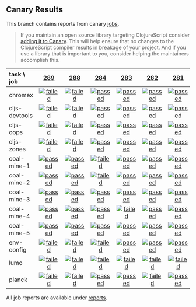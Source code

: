 ## Canary Results

This branch contains reports from canary [jobs](https://github.com/cljs-oss/canary/tree/jobs).

> If you maintain an open source library targeting ClojureScript consider [adding it to Canary](https://github.com/cljs-oss/canary/tree/master#how-to-participate). This will help ensure that no changes to the ClojureScript compiler results in breakage of your project. And if you use a library that is important to you, consider helping the maintainers accomplish this.

[//]: # (begin_overview_table)

| task \ job | <a href="reports/2018/03/03/job-000289-1.10.102-a0b9521" title="job #289 finished on 2018-03-03">289</a> | <a href="reports/2018/03/03/job-000288-1.10.102-a0b9521" title="job #288 finished on 2018-03-03">288</a> | <a href="reports/2018/03/02/job-000284-1.10.89-8738c90" title="job #284 finished on 2018-03-02">284</a> | <a href="reports/2018/03/01/job-000283-1.10.83-f18c318" title="job #283 finished on 2018-03-01">283</a> | <a href="reports/2018/02/28/job-000282-1.10.69-d1cf0a3" title="job #282 finished on 2018-02-28">282</a> | <a href="reports/2018/02/27/job-000281-1.10.65-8b21c5f" title="job #281 finished on 2018-02-27">281</a> | <a href="reports/2018/02/26/job-000280-1.10.45-ec0e4c4" title="job #280 finished on 2018-02-26">280</a> | <a href="reports/2018/02/25/job-000279-1.10.34-3f4084e" title="job #279 finished on 2018-02-25">279</a> | <a href="reports/2018/02/24/job-000278-1.10.29-2f9ff09" title="job #278 finished on 2018-02-24">278</a> | <a href="reports/2018/02/23/job-000277-1.10.10-08beee8" title="job #277 finished on 2018-02-23">277</a> |
| :--- | :---: | :---: | :---: | :---: | :---: | :---: | :---: | :---: | :---: | :---: |
| chromex | <a href="reports/2018/03/03/job-000289-1.10.102-a0b9521#-chromex"><img title="failed" src="http://box.binaryage.com/s-failed.svg"><a> | <a href="reports/2018/03/03/job-000288-1.10.102-a0b9521#-chromex"><img title="failed" src="http://box.binaryage.com/s-failed.svg"><a> | <a href="reports/2018/03/02/job-000284-1.10.89-8738c90#-chromex"><img title="passed" src="http://box.binaryage.com/s-passed.svg"><a> | <a href="reports/2018/03/01/job-000283-1.10.83-f18c318#-chromex"><img title="passed" src="http://box.binaryage.com/s-passed.svg"><a> | <a href="reports/2018/02/28/job-000282-1.10.69-d1cf0a3#-chromex"><img title="passed" src="http://box.binaryage.com/s-passed.svg"><a> | <a href="reports/2018/02/27/job-000281-1.10.65-8b21c5f#-chromex"><img title="passed" src="http://box.binaryage.com/s-passed.svg"><a> | <a href="reports/2018/02/26/job-000280-1.10.45-ec0e4c4#-chromex"><img title="passed" src="http://box.binaryage.com/s-passed.svg"><a> | <a href="reports/2018/02/25/job-000279-1.10.34-3f4084e#-chromex"><img title="passed" src="http://box.binaryage.com/s-passed.svg"><a> | <a href="reports/2018/02/24/job-000278-1.10.29-2f9ff09#-chromex"><img title="passed" src="http://box.binaryage.com/s-passed.svg"><a> | <a href="reports/2018/02/23/job-000277-1.10.10-08beee8#-chromex"><img title="passed" src="http://box.binaryage.com/s-passed.svg"><a> |
| cljs-devtools | <a href="reports/2018/03/03/job-000289-1.10.102-a0b9521#-cljs-devtools"><img title="failed" src="http://box.binaryage.com/s-failed.svg"><a> | <a href="reports/2018/03/03/job-000288-1.10.102-a0b9521#-cljs-devtools"><img title="failed" src="http://box.binaryage.com/s-failed.svg"><a> | <a href="reports/2018/03/02/job-000284-1.10.89-8738c90#-cljs-devtools"><img title="passed" src="http://box.binaryage.com/s-passed.svg"><a> | <a href="reports/2018/03/01/job-000283-1.10.83-f18c318#-cljs-devtools"><img title="passed" src="http://box.binaryage.com/s-passed.svg"><a> | <a href="reports/2018/02/28/job-000282-1.10.69-d1cf0a3#-cljs-devtools"><img title="passed" src="http://box.binaryage.com/s-passed.svg"><a> | <a href="reports/2018/02/27/job-000281-1.10.65-8b21c5f#-cljs-devtools"><img title="passed" src="http://box.binaryage.com/s-passed.svg"><a> | <a href="reports/2018/02/26/job-000280-1.10.45-ec0e4c4#-cljs-devtools"><img title="passed" src="http://box.binaryage.com/s-passed.svg"><a> | <a href="reports/2018/02/25/job-000279-1.10.34-3f4084e#-cljs-devtools"><img title="passed" src="http://box.binaryage.com/s-passed.svg"><a> | <a href="reports/2018/02/24/job-000278-1.10.29-2f9ff09#-cljs-devtools"><img title="passed" src="http://box.binaryage.com/s-passed.svg"><a> | <a href="reports/2018/02/23/job-000277-1.10.10-08beee8#-cljs-devtools"><img title="passed" src="http://box.binaryage.com/s-passed.svg"><a> |
| cljs-oops | <a href="reports/2018/03/03/job-000289-1.10.102-a0b9521#-cljs-oops"><img title="failed" src="http://box.binaryage.com/s-failed.svg"><a> | <a href="reports/2018/03/03/job-000288-1.10.102-a0b9521#-cljs-oops"><img title="failed" src="http://box.binaryage.com/s-failed.svg"><a> | <a href="reports/2018/03/02/job-000284-1.10.89-8738c90#-cljs-oops"><img title="passed" src="http://box.binaryage.com/s-passed.svg"><a> | <a href="reports/2018/03/01/job-000283-1.10.83-f18c318#-cljs-oops"><img title="passed" src="http://box.binaryage.com/s-passed.svg"><a> | <a href="reports/2018/02/28/job-000282-1.10.69-d1cf0a3#-cljs-oops"><img title="passed" src="http://box.binaryage.com/s-passed.svg"><a> | <a href="reports/2018/02/27/job-000281-1.10.65-8b21c5f#-cljs-oops"><img title="passed" src="http://box.binaryage.com/s-passed.svg"><a> | <a href="reports/2018/02/26/job-000280-1.10.45-ec0e4c4#-cljs-oops"><img title="passed" src="http://box.binaryage.com/s-passed.svg"><a> | <a href="reports/2018/02/25/job-000279-1.10.34-3f4084e#-cljs-oops"><img title="passed" src="http://box.binaryage.com/s-passed.svg"><a> | <a href="reports/2018/02/24/job-000278-1.10.29-2f9ff09#-cljs-oops"><img title="passed" src="http://box.binaryage.com/s-passed.svg"><a> | <a href="reports/2018/02/23/job-000277-1.10.10-08beee8#-cljs-oops"><img title="passed" src="http://box.binaryage.com/s-passed.svg"><a> |
| cljs-zones | <a href="reports/2018/03/03/job-000289-1.10.102-a0b9521#-cljs-zones"><img title="failed" src="http://box.binaryage.com/s-failed.svg"><a> | <a href="reports/2018/03/03/job-000288-1.10.102-a0b9521#-cljs-zones"><img title="failed" src="http://box.binaryage.com/s-failed.svg"><a> | <a href="reports/2018/03/02/job-000284-1.10.89-8738c90#-cljs-zones"><img title="passed" src="http://box.binaryage.com/s-passed.svg"><a> | <a href="reports/2018/03/01/job-000283-1.10.83-f18c318#-cljs-zones"><img title="passed" src="http://box.binaryage.com/s-passed.svg"><a> | <a href="reports/2018/02/28/job-000282-1.10.69-d1cf0a3#-cljs-zones"><img title="passed" src="http://box.binaryage.com/s-passed.svg"><a> | <a href="reports/2018/02/27/job-000281-1.10.65-8b21c5f#-cljs-zones"><img title="passed" src="http://box.binaryage.com/s-passed.svg"><a> | <a href="reports/2018/02/26/job-000280-1.10.45-ec0e4c4#-cljs-zones"><img title="passed" src="http://box.binaryage.com/s-passed.svg"><a> | <a href="reports/2018/02/25/job-000279-1.10.34-3f4084e#-cljs-zones"><img title="passed" src="http://box.binaryage.com/s-passed.svg"><a> | <a href="reports/2018/02/24/job-000278-1.10.29-2f9ff09#-cljs-zones"><img title="passed" src="http://box.binaryage.com/s-passed.svg"><a> | <a href="reports/2018/02/23/job-000277-1.10.10-08beee8#-cljs-zones"><img title="passed" src="http://box.binaryage.com/s-passed.svg"><a> |
| coal-mine-1 | <a href="reports/2018/03/03/job-000289-1.10.102-a0b9521#-coal-mine-1"><img title="passed" src="http://box.binaryage.com/s-passed.svg"><a> | <a href="reports/2018/03/03/job-000288-1.10.102-a0b9521#-coal-mine-1"><img title="passed" src="http://box.binaryage.com/s-passed.svg"><a> | <a href="reports/2018/03/02/job-000284-1.10.89-8738c90#-coal-mine-1"><img title="failed" src="http://box.binaryage.com/s-failed.svg"><a> | <a href="reports/2018/03/01/job-000283-1.10.83-f18c318#-coal-mine-1"><img title="passed" src="http://box.binaryage.com/s-passed.svg"><a> | <a href="reports/2018/02/28/job-000282-1.10.69-d1cf0a3#-coal-mine-1"><img title="passed" src="http://box.binaryage.com/s-passed.svg"><a> | <a href="reports/2018/02/27/job-000281-1.10.65-8b21c5f#-coal-mine-1"><img title="passed" src="http://box.binaryage.com/s-passed.svg"><a> | <a href="reports/2018/02/26/job-000280-1.10.45-ec0e4c4#-coal-mine-1"><img title="passed" src="http://box.binaryage.com/s-passed.svg"><a> | <a href="reports/2018/02/25/job-000279-1.10.34-3f4084e#-coal-mine-1"><img title="failed" src="http://box.binaryage.com/s-failed.svg"><a> | <a href="reports/2018/02/24/job-000278-1.10.29-2f9ff09#-coal-mine-1"><img title="passed" src="http://box.binaryage.com/s-passed.svg"><a> | <a href="reports/2018/02/23/job-000277-1.10.10-08beee8#-coal-mine-1"><img title="passed" src="http://box.binaryage.com/s-passed.svg"><a> |
| coal-mine-2 | <a href="reports/2018/03/03/job-000289-1.10.102-a0b9521#-coal-mine-2"><img title="passed" src="http://box.binaryage.com/s-passed.svg"><a> | <a href="reports/2018/03/03/job-000288-1.10.102-a0b9521#-coal-mine-2"><img title="passed" src="http://box.binaryage.com/s-passed.svg"><a> | <a href="reports/2018/03/02/job-000284-1.10.89-8738c90#-coal-mine-2"><img title="failed" src="http://box.binaryage.com/s-failed.svg"><a> | <a href="reports/2018/03/01/job-000283-1.10.83-f18c318#-coal-mine-2"><img title="passed" src="http://box.binaryage.com/s-passed.svg"><a> | <a href="reports/2018/02/28/job-000282-1.10.69-d1cf0a3#-coal-mine-2"><img title="passed" src="http://box.binaryage.com/s-passed.svg"><a> | <a href="reports/2018/02/27/job-000281-1.10.65-8b21c5f#-coal-mine-2"><img title="passed" src="http://box.binaryage.com/s-passed.svg"><a> | <a href="reports/2018/02/26/job-000280-1.10.45-ec0e4c4#-coal-mine-2"><img title="passed" src="http://box.binaryage.com/s-passed.svg"><a> | <a href="reports/2018/02/25/job-000279-1.10.34-3f4084e#-coal-mine-2"><img title="passed" src="http://box.binaryage.com/s-passed.svg"><a> | <a href="reports/2018/02/24/job-000278-1.10.29-2f9ff09#-coal-mine-2"><img title="passed" src="http://box.binaryage.com/s-passed.svg"><a> | <a href="reports/2018/02/23/job-000277-1.10.10-08beee8#-coal-mine-2"><img title="passed" src="http://box.binaryage.com/s-passed.svg"><a> |
| coal-mine-3 | <a href="reports/2018/03/03/job-000289-1.10.102-a0b9521#-coal-mine-3"><img title="passed" src="http://box.binaryage.com/s-passed.svg"><a> | <a href="reports/2018/03/03/job-000288-1.10.102-a0b9521#-coal-mine-3"><img title="passed" src="http://box.binaryage.com/s-passed.svg"><a> | <a href="reports/2018/03/02/job-000284-1.10.89-8738c90#-coal-mine-3"><img title="passed" src="http://box.binaryage.com/s-passed.svg"><a> | <a href="reports/2018/03/01/job-000283-1.10.83-f18c318#-coal-mine-3"><img title="passed" src="http://box.binaryage.com/s-passed.svg"><a> | <a href="reports/2018/02/28/job-000282-1.10.69-d1cf0a3#-coal-mine-3"><img title="passed" src="http://box.binaryage.com/s-passed.svg"><a> | <a href="reports/2018/02/27/job-000281-1.10.65-8b21c5f#-coal-mine-3"><img title="passed" src="http://box.binaryage.com/s-passed.svg"><a> | <a href="reports/2018/02/26/job-000280-1.10.45-ec0e4c4#-coal-mine-3"><img title="passed" src="http://box.binaryage.com/s-passed.svg"><a> | <a href="reports/2018/02/25/job-000279-1.10.34-3f4084e#-coal-mine-3"><img title="failed" src="http://box.binaryage.com/s-failed.svg"><a> | <a href="reports/2018/02/24/job-000278-1.10.29-2f9ff09#-coal-mine-3"><img title="passed" src="http://box.binaryage.com/s-passed.svg"><a> | <a href="reports/2018/02/23/job-000277-1.10.10-08beee8#-coal-mine-3"><img title="passed" src="http://box.binaryage.com/s-passed.svg"><a> |
| coal-mine-4 | <a href="reports/2018/03/03/job-000289-1.10.102-a0b9521#-coal-mine-4"><img title="passed" src="http://box.binaryage.com/s-passed.svg"><a> | <a href="reports/2018/03/03/job-000288-1.10.102-a0b9521#-coal-mine-4"><img title="passed" src="http://box.binaryage.com/s-passed.svg"><a> | <a href="reports/2018/03/02/job-000284-1.10.89-8738c90#-coal-mine-4"><img title="passed" src="http://box.binaryage.com/s-passed.svg"><a> | <a href="reports/2018/03/01/job-000283-1.10.83-f18c318#-coal-mine-4"><img title="failed" src="http://box.binaryage.com/s-failed.svg"><a> | <a href="reports/2018/02/28/job-000282-1.10.69-d1cf0a3#-coal-mine-4"><img title="passed" src="http://box.binaryage.com/s-passed.svg"><a> | <a href="reports/2018/02/27/job-000281-1.10.65-8b21c5f#-coal-mine-4"><img title="passed" src="http://box.binaryage.com/s-passed.svg"><a> | <a href="reports/2018/02/26/job-000280-1.10.45-ec0e4c4#-coal-mine-4"><img title="passed" src="http://box.binaryage.com/s-passed.svg"><a> | <a href="reports/2018/02/25/job-000279-1.10.34-3f4084e#-coal-mine-4"><img title="failed" src="http://box.binaryage.com/s-failed.svg"><a> | <a href="reports/2018/02/24/job-000278-1.10.29-2f9ff09#-coal-mine-4"><img title="passed" src="http://box.binaryage.com/s-passed.svg"><a> | <a href="reports/2018/02/23/job-000277-1.10.10-08beee8#-coal-mine-4"><img title="passed" src="http://box.binaryage.com/s-passed.svg"><a> |
| coal-mine-5 | <a href="reports/2018/03/03/job-000289-1.10.102-a0b9521#-coal-mine-5"><img title="passed" src="http://box.binaryage.com/s-passed.svg"><a> | <a href="reports/2018/03/03/job-000288-1.10.102-a0b9521#-coal-mine-5"><img title="passed" src="http://box.binaryage.com/s-passed.svg"><a> | <a href="reports/2018/03/02/job-000284-1.10.89-8738c90#-coal-mine-5"><img title="passed" src="http://box.binaryage.com/s-passed.svg"><a> | <a href="reports/2018/03/01/job-000283-1.10.83-f18c318#-coal-mine-5"><img title="passed" src="http://box.binaryage.com/s-passed.svg"><a> | <a href="reports/2018/02/28/job-000282-1.10.69-d1cf0a3#-coal-mine-5"><img title="passed" src="http://box.binaryage.com/s-passed.svg"><a> | <a href="reports/2018/02/27/job-000281-1.10.65-8b21c5f#-coal-mine-5"><img title="passed" src="http://box.binaryage.com/s-passed.svg"><a> | <a href="reports/2018/02/26/job-000280-1.10.45-ec0e4c4#-coal-mine-5"><img title="passed" src="http://box.binaryage.com/s-passed.svg"><a> | <a href="reports/2018/02/25/job-000279-1.10.34-3f4084e#-coal-mine-5"><img title="failed" src="http://box.binaryage.com/s-failed.svg"><a> | <a href="reports/2018/02/24/job-000278-1.10.29-2f9ff09#-coal-mine-5"><img title="passed" src="http://box.binaryage.com/s-passed.svg"><a> | <a href="reports/2018/02/23/job-000277-1.10.10-08beee8#-coal-mine-5"><img title="passed" src="http://box.binaryage.com/s-passed.svg"><a> |
| env-config | <a href="reports/2018/03/03/job-000289-1.10.102-a0b9521#-env-config"><img title="failed" src="http://box.binaryage.com/s-failed.svg"><a> | <a href="reports/2018/03/03/job-000288-1.10.102-a0b9521#-env-config"><img title="failed" src="http://box.binaryage.com/s-failed.svg"><a> | <a href="reports/2018/03/02/job-000284-1.10.89-8738c90#-env-config"><img title="failed" src="http://box.binaryage.com/s-failed.svg"><a> | <a href="reports/2018/03/01/job-000283-1.10.83-f18c318#-env-config"><img title="passed" src="http://box.binaryage.com/s-passed.svg"><a> | <a href="reports/2018/02/28/job-000282-1.10.69-d1cf0a3#-env-config"><img title="passed" src="http://box.binaryage.com/s-passed.svg"><a> | <a href="reports/2018/02/27/job-000281-1.10.65-8b21c5f#-env-config"><img title="passed" src="http://box.binaryage.com/s-passed.svg"><a> | <a href="reports/2018/02/26/job-000280-1.10.45-ec0e4c4#-env-config"><img title="passed" src="http://box.binaryage.com/s-passed.svg"><a> | <a href="reports/2018/02/25/job-000279-1.10.34-3f4084e#-env-config"><img title="passed" src="http://box.binaryage.com/s-passed.svg"><a> | <a href="reports/2018/02/24/job-000278-1.10.29-2f9ff09#-env-config"><img title="passed" src="http://box.binaryage.com/s-passed.svg"><a> | <a href="reports/2018/02/23/job-000277-1.10.10-08beee8#-env-config"><img title="passed" src="http://box.binaryage.com/s-passed.svg"><a> |
| lumo | <a href="reports/2018/03/03/job-000289-1.10.102-a0b9521#-lumo"><img title="failed" src="http://box.binaryage.com/s-failed.svg"><a> | <a href="reports/2018/03/03/job-000288-1.10.102-a0b9521#-lumo"><img title="failed" src="http://box.binaryage.com/s-failed.svg"><a> | <a href="reports/2018/03/02/job-000284-1.10.89-8738c90#-lumo"><img title="failed" src="http://box.binaryage.com/s-failed.svg"><a> | <a href="reports/2018/03/01/job-000283-1.10.83-f18c318#-lumo"><img title="failed" src="http://box.binaryage.com/s-failed.svg"><a> | <a href="reports/2018/02/28/job-000282-1.10.69-d1cf0a3#-lumo"><img title="failed" src="http://box.binaryage.com/s-failed.svg"><a> | <a href="reports/2018/02/27/job-000281-1.10.65-8b21c5f#-lumo"><img title="failed" src="http://box.binaryage.com/s-failed.svg"><a> | <a href="reports/2018/02/26/job-000280-1.10.45-ec0e4c4#-lumo"><img title="failed" src="http://box.binaryage.com/s-failed.svg"><a> | <a href="reports/2018/02/25/job-000279-1.10.34-3f4084e#-lumo"><img title="failed" src="http://box.binaryage.com/s-failed.svg"><a> | <a href="reports/2018/02/24/job-000278-1.10.29-2f9ff09#-lumo"><img title="failed" src="http://box.binaryage.com/s-failed.svg"><a> | <a href="reports/2018/02/23/job-000277-1.10.10-08beee8#-lumo"><img title="failed" src="http://box.binaryage.com/s-failed.svg"><a> |
| planck | <a href="reports/2018/03/03/job-000289-1.10.102-a0b9521#-planck"><img title="failed" src="http://box.binaryage.com/s-failed.svg"><a> | <a href="reports/2018/03/03/job-000288-1.10.102-a0b9521#-planck"><img title="failed" src="http://box.binaryage.com/s-failed.svg"><a> | <a href="reports/2018/03/02/job-000284-1.10.89-8738c90#-planck"><img title="passed" src="http://box.binaryage.com/s-passed.svg"><a> | <a href="reports/2018/03/01/job-000283-1.10.83-f18c318#-planck"><img title="passed" src="http://box.binaryage.com/s-passed.svg"><a> | <a href="reports/2018/02/28/job-000282-1.10.69-d1cf0a3#-planck"><img title="failed" src="http://box.binaryage.com/s-failed.svg"><a> | <a href="reports/2018/02/27/job-000281-1.10.65-8b21c5f#-planck"><img title="passed" src="http://box.binaryage.com/s-passed.svg"><a> | <a href="reports/2018/02/26/job-000280-1.10.45-ec0e4c4#-planck"><img title="passed" src="http://box.binaryage.com/s-passed.svg"><a> | <a href="reports/2018/02/25/job-000279-1.10.34-3f4084e#-planck"><img title="passed" src="http://box.binaryage.com/s-passed.svg"><a> | <a href="reports/2018/02/24/job-000278-1.10.29-2f9ff09#-planck"><img title="passed" src="http://box.binaryage.com/s-passed.svg"><a> | <a href="reports/2018/02/23/job-000277-1.10.10-08beee8#-planck"><img title="passed" src="http://box.binaryage.com/s-passed.svg"><a> |

[//]: # (end_overview_table)

All job reports are available under [reports](reports).
